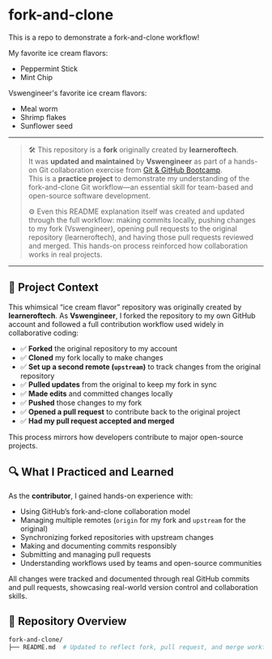 # fork-and-clone

This is a repo to demonstrate a fork-and-clone workflow!

My favorite ice cream flavors:

- Peppermint Stick
- Mint Chip

Vswengineer's favorite ice cream flavors:

- Meal worm
- Shrimp flakes
- Sunflower seed


---

> 🛠️ This repository is a **fork** originally created by **learneroftech**.  
> It was **updated and maintained** by **Vswengineer** as part of a hands-on Git collaboration exercise from [Git & GitHub Bootcamp](https://www.udemy.com/course/git-and-github-bootcamp/?srsltid=AfmBOorSbtMmRGIMKinjpnURZL23qxiE1qZVNmFrgRiso1iqKsTmNS1Y&couponCode=KEEPLEARNING).  
> This is a **practice project** to demonstrate my understanding of the fork-and-clone Git workflow—an essential skill for team-based and open-source software development.  
> 
> ⚙️ Even this README explanation itself was created and updated through the full workflow: making commits locally, pushing changes to my fork (Vswengineer), opening pull requests to the original repository (learneroftech), and having those pull requests reviewed and merged. This hands-on process reinforced how collaboration works in real projects.

---

## 🧾 Project Context

This whimsical “ice cream flavor” repository was originally created by **learneroftech**. As **Vswengineer**, I forked the repository to my own GitHub account and followed a full contribution workflow used widely in collaborative coding:

- ✅ **Forked** the original repository to my account  
- ✅ **Cloned** my fork locally to make changes  
- ✅ **Set up a second remote (`upstream`)** to track changes from the original repository  
- ✅ **Pulled updates** from the original to keep my fork in sync  
- ✅ **Made edits** and committed changes locally  
- ✅ **Pushed** those changes to my fork  
- ✅ **Opened a pull request** to contribute back to the original project  
- ✅ **Had my pull request accepted and merged**

This process mirrors how developers contribute to major open-source projects.

## 🔍 What I Practiced and Learned

As the **contributor**, I gained hands-on experience with:

- Using GitHub’s fork-and-clone collaboration model  
- Managing multiple remotes (`origin` for my fork and `upstream` for the original)  
- Synchronizing forked repositories with upstream changes  
- Making and documenting commits responsibly  
- Submitting and managing pull requests  
- Understanding workflows used by teams and open-source communities

All changes were tracked and documented through real GitHub commits and pull requests, showcasing real-world version control and collaboration skills.

## 📂 Repository Overview

```bash
fork-and-clone/
├── README.md  # Updated to reflect fork, pull request, and merge workflow
